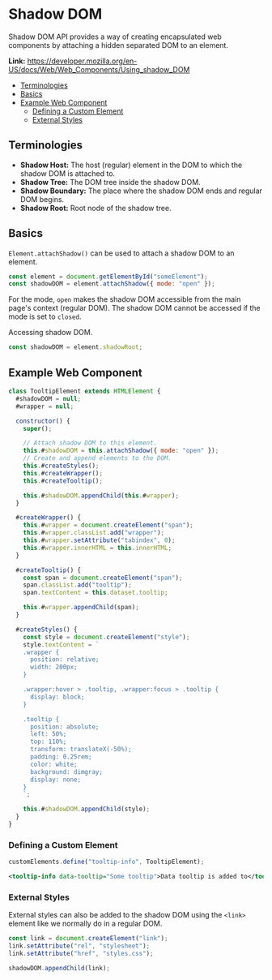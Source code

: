 # Shadow DOM

Shadow DOM API provides a way of creating encapsulated web components by attaching a hidden separated DOM to an element.

**Link:** <https://developer.mozilla.org/en-US/docs/Web/Web_Components/Using_shadow_DOM>

- [Terminologies](#terminologies)
- [Basics](#basics)
- [Example Web Component](#example-web-component)
  - [Defining a Custom Element](#defining-a-custom-element)
  - [External Styles](#external-styles)

## Terminologies

- **Shadow Host:** The host (regular) element in the DOM to which the shadow DOM is attached to.
- **Shadow Tree:** The DOM tree inside the shadow DOM.
- **Shadow Boundary:** The place where the shadow DOM ends and regular DOM begins.
- **Shadow Root:** Root node of the shadow tree.

## Basics

`Element.attachShadow()` can be used to attach a shadow DOM to an element.

```js
const element = document.getElementById("someElement");
const shadowDOM = element.attachShadow({ mode: "open" });
```

For the mode, `open` makes the shadow DOM accessible from the main page's context (regular DOM). The shadow DOM cannot be accessed if the mode is set to `closed`.

Accessing shadow DOM.

```js
const shadowDOM = element.shadowRoot;
```

## Example Web Component

```js
class TooltipElement extends HTMLElement {
  #shadowDOM = null;
  #wrapper = null;

  constructor() {
    super();

    // Attach shadow DOM to this element.
    this.#shadowDOM = this.attachShadow({ mode: "open" });
    // Create and append elements to the DOM.
    this.#createStyles();
    this.#createWrapper();
    this.#createTooltip();

    this.#shadowDOM.appendChild(this.#wrapper);
  }

  #createWrapper() {
    this.#wrapper = document.createElement("span");
    this.#wrapper.classList.add("wrapper");
    this.#wrapper.setAttribute("tabindex", 0);
    this.#wrapper.innerHTML = this.innerHTML;
  }

  #createTooltip() {
    const span = document.createElement("span");
    span.classList.add("tooltip");
    span.textContent = this.dataset.tooltip;

    this.#wrapper.appendChild(span);
  }

  #createStyles() {
    const style = document.createElement("style");
    style.textContent = `
    .wrapper {
      position: relative;
      width: 200px;
    }

    .wrapper:hover > .tooltip, .wrapper:focus > .tooltip {
      display: block;
    }

    .tooltip {
      position: absolute;
      left: 50%;
      top: 110%;
      transform: translateX(-50%);
      padding: 0.25rem;
      color: white;
      background: dimgray;
      display: none;
    }
    `;

    this.#shadowDOM.appendChild(style);
  }
}
```

### Defining a Custom Element

```js
customElements.define("tooltip-info", TooltipElement);
```

```xml
<tooltip-info data-tooltip="Some tooltip">Data tooltip is added to</tooltip-info>
```

### External Styles

External styles can also be added to the shadow DOM using the `<link>` element like we normally do in a regular DOM.

```js
const link = document.createElement("link");
link.setAttribute("rel", "stylesheet");
link.setAttribute("href", "styles.css");

shadowDOM.appendChild(link);
```
